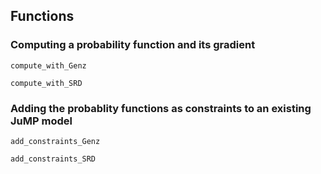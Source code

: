## Functions

### Computing a probability function and its gradient

```@docs
compute_with_Genz
```

```@docs
compute_with_SRD
```

### Adding the probablity functions as constraints to an existing JuMP model

```@docs
add_constraints_Genz
```

```@docs
add_constraints_SRD
```